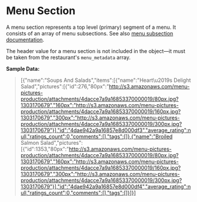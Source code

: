 # Menu Section #

A menu section represents a top level (primary) segment of a menu. It consists of an array of menu subsections. See also [menu subsection documentation](https://github.com/ArgoNavisDev/mobile_api_documentation/blob/master/json_data/menu_subsection.mkd).

The header value for a menu section is not included in the object—it must be taken from the restaurant's `menu_metadata` array.

**Sample Data:**

> [{"name":"Soups And Salads","items":[{"name":"Heart\u2019s Delight Salad","pictures":[{"id":276,"80px":"http://s3.amazonaws.com/menu-pictures-production/attachments/4dacce7a9a16853370000019/80px.jpg?1303170679","160px":"http://s3.amazonaws.com/menu-pictures-production/attachments/4dacce7a9a16853370000019/160px.jpg?1303170679","300px":"http://s3.amazonaws.com/menu-pictures-production/attachments/4dacce7a9a16853370000019/300px.jpg?1303170679"}],"id":"4dae942a9a16857e8d000df3","average_rating":null,"ratings_count":0,"comments":[],"tags":[]},{"name":"Broiled Salmon Salad","pictures":[{"id":1353,"80px":"http://s3.amazonaws.com/menu-pictures-production/attachments/4dacce7a9a16853370000019/80px.jpg?1303170679","160px":"http://s3.amazonaws.com/menu-pictures-production/attachments/4dacce7a9a16853370000019/160px.jpg?1303170679","300px":"http://s3.amazonaws.com/menu-pictures-production/attachments/4dacce7a9a16853370000019/300px.jpg?1303170679"}],"id":"4dae942a9a16857e8d000df4","average_rating":null,"ratings_count":0,"comments":[],"tags":[]}]}]

